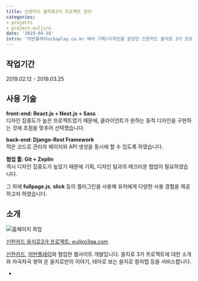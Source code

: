 ```yaml
---
title: 신한카드 을지로3가 프로젝트 정리
categories:
- projects
- project-euljiro
date: '2019-04-18'
intro: '어반플레이urbaplay.co.kr 에서 기획/디자인을 맡았던 신한카드 을지로 3가 프로젝트에 대한 정리입니다.'
---
```


## 작업기간

2019.02.12 - 2019.03.25

## 사용 기술

**front-end: React.js + Next.js + Sass**
<br />디자인 집중도가 높은 프로젝트였기 때문에, 클라이언트가 원하는 동적 디자인을 구현하는 것에 초점을 맞추어 선택했습니다.

**back-end: Django-Rest Framework**
<br />적은 코드로 관리자 페이지와 API 생성을 동시에 할 수 있도록 하였습니다.

**협업 툴: Git + Zeplin**
<br />역시 디자인 집중도가 높았기 때문에 기획, 디자인 팀과의 매끄러운 협업이 필요하였습니다.

그 외에 **fullpage.js**, **slick** 등의 플러그인을 사용해 유저에게 다양한 사용 경험을 제공하고자 하였습니다.

## 소개

![홈페이지 목업](/static/media/euljiroproject-image.jpg)

[신한카드 을지로3가 프로젝트: euljiro3ga.com](https://euljiro3ga.com)

[신한카드](https://www.shinhancard.com), [어반플레이](urbanplay.co.kr)와 협업한 웹사이트 개발입니다.
을지로 3가 프로젝트에 대한 소개와 차곡차곡 쌓여 온 을지로만의 이야기, 테마로 보는 을지로 컬처맵 등을 서비스합니다.

*